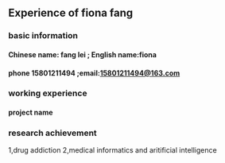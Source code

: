 ## Experience of fiona fang
### basic information
#### Chinese name: fang lei ; English name:fiona
#### phone 15801211494 ;email:15801211494@163.com
### working experience
#### project name
### research achievement
1,drug addiction
2,medical informatics and aritificial intelligence


